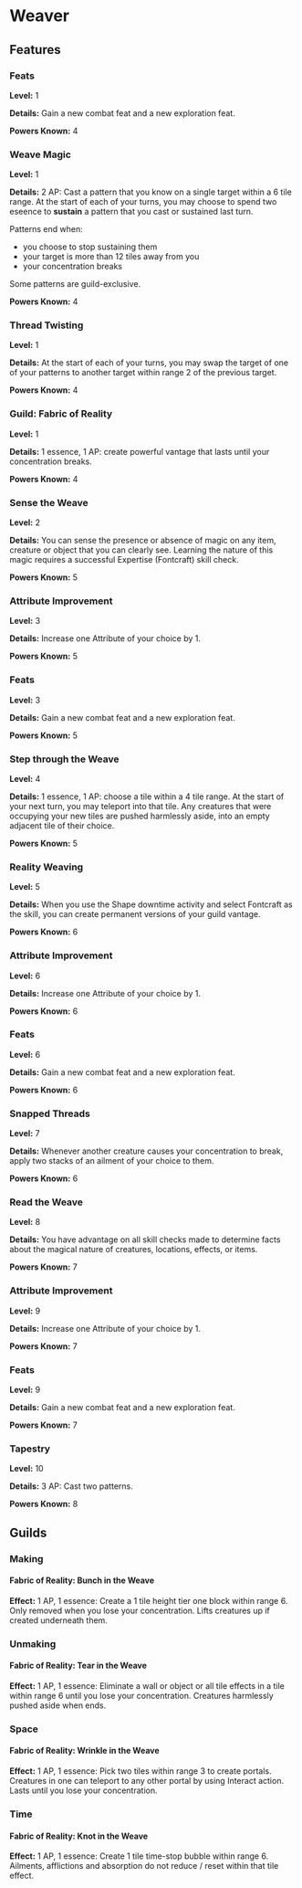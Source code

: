 # Weaver

## Features

### Feats

**Level:** 1

**Details:** Gain a new combat feat and a new exploration feat.

**Powers Known:** 4

### Weave Magic

**Level:** 1

**Details:** 2 AP: Cast a pattern that you know on a single target within a 6 tile range. At the start of each of your turns, you may choose to spend two eseence to **sustain** a pattern that you cast or sustained last turn.

Patterns end when:

- you choose to stop sustaining them
- your target is more than 12 tiles away from you
- your concentration breaks

Some patterns are guild-exclusive.

**Powers Known:** 4

### Thread Twisting

**Level:** 1

**Details:** At the start of each of your turns, you may swap the target of one of your patterns to another target within range 2 of the previous target.

**Powers Known:** 4

### Guild: Fabric of Reality

**Level:** 1

**Details:** 1 essence, 1 AP: create powerful vantage that lasts until your concentration breaks.

**Powers Known:** 4

### Sense the Weave

**Level:** 2

**Details:** You can sense the presence or absence of magic on any item, creature or object that you can clearly see. Learning the nature of this magic requires a successful Expertise (Fontcraft) skill check.

**Powers Known:** 5

### Attribute Improvement

**Level:** 3

**Details:** Increase one Attribute of your choice by 1.

**Powers Known:** 5

### Feats

**Level:** 3

**Details:** Gain a new combat feat and a new exploration feat.

**Powers Known:** 5

### Step through the Weave

**Level:** 4

**Details:** 1 essence, 1 AP: choose a tile within a 4 tile range. At the start of your next turn, you may teleport into that tile. Any creatures that were occupying your new tiles are pushed harmlessly aside, into an empty adjacent tile of their choice.

**Powers Known:** 5

### Reality Weaving

**Level:** 5

**Details:** When you use the Shape downtime activity and select Fontcraft as the skill, you can create permanent versions of your guild vantage.

**Powers Known:** 6

### Attribute Improvement

**Level:** 6

**Details:** Increase one Attribute of your choice by 1.

**Powers Known:** 6

### Feats

**Level:** 6

**Details:** Gain a new combat feat and a new exploration feat.

**Powers Known:** 6

### Snapped Threads

**Level:** 7

**Details:** Whenever another creature causes your concentration to break, apply two stacks of an ailment of your choice to them.

**Powers Known:** 6

### Read the Weave

**Level:** 8

**Details:** You have advantage on all skill checks made to determine facts about the magical nature of creatures, locations, effects, or items.

**Powers Known:** 7

### Attribute Improvement

**Level:** 9

**Details:** Increase one Attribute of your choice by 1.

**Powers Known:** 7

### Feats

**Level:** 9

**Details:** Gain a new combat feat and a new exploration feat.

**Powers Known:** 7

### Tapestry

**Level:** 10

**Details:** 3 AP: Cast two patterns.

**Powers Known:** 8

## Guilds

### Making

#### Fabric of Reality: Bunch in the Weave

**Effect:** 1 AP, 1 essence: Create a 1 tile height tier one block within range 6. Only removed when you lose your concentration. Lifts creatures up if created underneath them.

### Unmaking

#### Fabric of Reality: Tear in the Weave

**Effect:** 1 AP, 1 essence: Eliminate a wall or object or all tile effects in a tile within range 6 until you lose your concentration. Creatures harmlessly pushed aside when ends.

### Space

#### Fabric of Reality: Wrinkle in the Weave

**Effect:** 1 AP, 1 essence: Pick two tiles within range 3 to create portals. Creatures in one can teleport to any other portal by using Interact action. Lasts until you lose your concentration.

### Time

#### Fabric of Reality: Knot in the Weave

**Effect:** 1 AP, 1 essence: Create 1 tile time-stop bubble within range 6. Ailments, afflictions and absorption do not reduce / reset within that tile effect.
